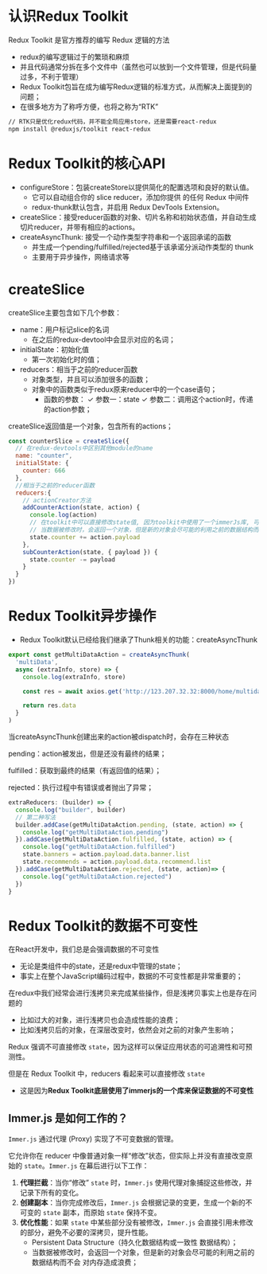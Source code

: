 # 认识Redux Toolkit

Redux Toolkit 是官方推荐的编写 Redux 逻辑的方法

- redux的编写逻辑过于的繁琐和麻烦
- 并且代码通常分拆在多个文件中（虽然也可以放到一个文件管理，但是代码量过多，不利于管理）
- Redux Toolkit包旨在成为编写Redux逻辑的标准方式，从而解决上面提到的问题；
- 在很多地方为了称呼方便，也将之称为“RTK”

```bash
// RTK只是优化redux代码，并不能全局应用store，还是需要react-redux
npm install @reduxjs/toolkit react-redux
```





# Redux Toolkit的核心API

- configureStore：包装createStore以提供简化的配置选项和良好的默认值。
  - 它可以自动组合你的 slice reducer，添加你提供 的任何 Redux 中间件
  - redux-thunk默认包含，并启用 Redux DevTools Extension。
- createSlice：接受reducer函数的对象、切片名称和初始状态值，并自动生成切片reducer，并带有相应的actions。
- createAsyncThunk: 接受一个动作类型字符串和一个返回承诺的函数
  - 并生成一个pending/fulfilled/rejected基于该承诺分派动作类型的 thunk
  - 主要用于异步操作，网络请求等

# createSlice

createSlice主要包含如下几个参数：

- name：用户标记slice的名词
  - 在之后的redux-devtool中会显示对应的名词； 
- initialState：初始化值
  - 第一次初始化时的值； 
- reducers：相当于之前的reducer函数 
  - 对象类型，并且可以添加很多的函数；
  - 对象中的函数类似于redux原来reducer中的一个case语句；
    -  函数的参数： ✓ 参数一：state ✓ 参数二：调用这个action时，传递的action参数；

 createSlice返回值是一个对象，包含所有的actions；

```jsx
const counterSlice = createSlice({
  // 在redux-devtools中区别其他module的name
  name: "counter",
  initialState: {
    counter: 666
  },
  //相当于之前的reducer函数
  reducers:{
    // actionCreator方法
    addCounterAction(state, action) {
      console.log(action)
      // 在toolkit中可以直接修改state值, 因为toolkit中使用了一个immerJs库, 可以将数据持为可变数据
      // 当数据被修改时，会返回一个对象，但是新的对象会尽可能的利用之前的数据结构而不会对内存造成浪费
      state.counter += action.payload
    },
    subCounterAction(state, { payload }) {
      state.counter -= payload
    }
  }
})
```





# Redux Toolkit异步操作

- Redux Toolkit默认已经给我们继承了Thunk相关的功能：createAsyncThunk

```jsx
export const getMultiDataAction = createAsyncThunk(
  'multiData', 
  async (extraInfo, store) => {
    console.log(extraInfo, store)

    const res = await axios.get('http://123.207.32.32:8000/home/multidata')

    return res.data
  }
)
```

当createAsyncThunk创建出来的action被dispatch时，会存在三种状态

pending：action被发出，但是还没有最终的结果； 

fulfilled：获取到最终的结果（有返回值的结果）； 

rejected：执行过程中有错误或者抛出了异常；

```jsx
extraReducers: (builder) => {
  console.log("builder", builder)
  // 第二种写法
  builder.addCase(getMultiDataAction.pending, (state, action) => {
    console.log("getMultiDataAction.pending")
  }).addCase(getMultiDataAction.fulfilled, (state, action) => {
    console.log("getMultiDataAction.fulfilled")
    state.banners = action.payload.data.banner.list
    state.recommends = action.payload.data.recommend.list
  }).addCase(getMultiDataAction.rejected, (state, action)=> {
    console.log("getMultiDataAction.rejected")
  })
}
```



# Redux Toolkit的数据不可变性

在React开发中，我们总是会强调数据的不可变性

- 无论是类组件中的state，还是redux中管理的state；
- 事实上在整个JavaScript编码过程中，数据的不可变性都是非常重要的；

在redux中我们经常会进行浅拷贝来完成某些操作，但是浅拷贝事实上也是存在问题的

- 比如过大的对象，进行浅拷贝也会造成性能的浪费；
- 比如浅拷贝后的对象，在深层改变时，依然会对之前的对象产生影响；

Redux 强调不可直接修改 `state`，因为这样可以保证应用状态的可追溯性和可预测性。

但是在 Redux Toolkit 中，reducers 看起来可以直接修改 `state`

- 这是因为**Redux Toolkit底层使用了immerjs的一个库来保证数据的不可变性**

## Immer.js 是如何工作的？

`Immer.js` 通过代理 (Proxy) 实现了不可变数据的管理。

它允许你在 reducer 中像普通对象一样“修改”状态，但实际上并没有直接改变原始的 `state`。`Immer.js` 在幕后进行以下工作：

1. **代理拦截**：当你“修改” `state` 时，`Immer.js` 使用代理对象捕捉这些修改，并记录下所有的变化。
2. **创建副本**：当你完成修改后，`Immer.js` 会根据记录的变更，生成一个新的不可变的 `state` 副本，而原始 `state` 保持不变。
3. **优化性能**：如果 `state` 中某些部分没有被修改，`Immer.js` 会直接引用未修改的部分，避免不必要的深拷贝，提升性能。
   - Persistent Data Structure（持久化数据结构或一致性 数据结构）；
   - 当数据被修改时，会返回一个对象，但是新的对象会尽可能的利用之前的数据结构而不会 对内存造成浪费；

